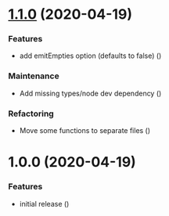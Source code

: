 # [1.1.0](https://github.com/Alorel/rollup-dts-plugin/compare/1.0.0...1.1.0) (2020-04-19)


### Features

* add emitEmpties option (defaults to false) ([](https://github.com/Alorel/rollup-dts-plugin/commit/ebe22449d5422722fb671e2bc022fe8e1d75139e))


### Maintenance

* Add missing types/node dev dependency ([](https://github.com/Alorel/rollup-dts-plugin/commit/71d3e1d7cab24053a5f3ef7af5add47e2e87641c))


### Refactoring

* Move some functions to separate files ([](https://github.com/Alorel/rollup-dts-plugin/commit/6a0965780fec6f8e8c7659ce3ffa070b9cc1e595))

# 1.0.0 (2020-04-19)


### Features

* initial release ([](https://github.com/Alorel/rollup-dts-plugin/commit/0d804e96f821b63509454c1bb8d21bc522065b2c))
